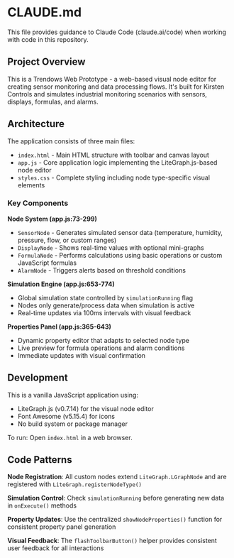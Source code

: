 # CLAUDE.md

This file provides guidance to Claude Code (claude.ai/code) when working with code in this repository.

## Project Overview

This is a Trendows Web Prototype - a web-based visual node editor for creating sensor monitoring and data processing flows. It's built for Kirsten Controls and simulates industrial monitoring scenarios with sensors, displays, formulas, and alarms.

## Architecture

The application consists of three main files:

- `index.html` - Main HTML structure with toolbar and canvas layout
- `app.js` - Core application logic implementing the LiteGraph.js-based node editor
- `styles.css` - Complete styling including node type-specific visual elements

### Key Components

**Node System (app.js:73-299)**
- `SensorNode` - Generates simulated sensor data (temperature, humidity, pressure, flow, or custom ranges)
- `DisplayNode` - Shows real-time values with optional mini-graphs
- `FormulaNode` - Performs calculations using basic operations or custom JavaScript formulas
- `AlarmNode` - Triggers alerts based on threshold conditions

**Simulation Engine (app.js:653-774)**
- Global simulation state controlled by `simulationRunning` flag
- Nodes only generate/process data when simulation is active
- Real-time updates via 100ms intervals with visual feedback

**Properties Panel (app.js:365-643)**
- Dynamic property editor that adapts to selected node type
- Live preview for formula operations and alarm conditions
- Immediate updates with visual confirmation

## Development

This is a vanilla JavaScript application using:
- LiteGraph.js (v0.7.14) for the visual node editor
- Font Awesome (v5.15.4) for icons
- No build system or package manager

To run: Open `index.html` in a web browser.

## Code Patterns

**Node Registration**: All custom nodes extend `LiteGraph.LGraphNode` and are registered with `LiteGraph.registerNodeType()`

**Simulation Control**: Check `simulationRunning` before generating new data in `onExecute()` methods

**Property Updates**: Use the centralized `showNodeProperties()` function for consistent property panel generation

**Visual Feedback**: The `flashToolbarButton()` helper provides consistent user feedback for all interactions